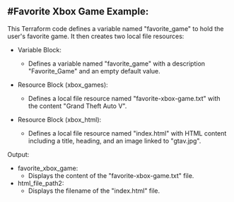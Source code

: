 ## #Favorite Xbox Game Example:

This Terraform code defines a variable named "favorite_game" to hold the user's favorite game. It then creates two local file resources:

- Variable Block: 
  - Defines a variable named "favorite_game" with a description "Favorite_Game" and an empty default value.

- Resource Block (xbox_games): 
  - Defines a local file resource named "favorite-xbox-game.txt" with the content "Grand Theft Auto V".

- Resource Block (xbox_html): 
  - Defines a local file resource named "index.html" with HTML content including a title, heading, and an image linked to "gtav.jpg".

Output:
- favorite_xbox_game: 
  - Displays the content of the "favorite-xbox-game.txt" file.
- html_file_path2: 
  - Displays the filename of the "index.html" file.
 



